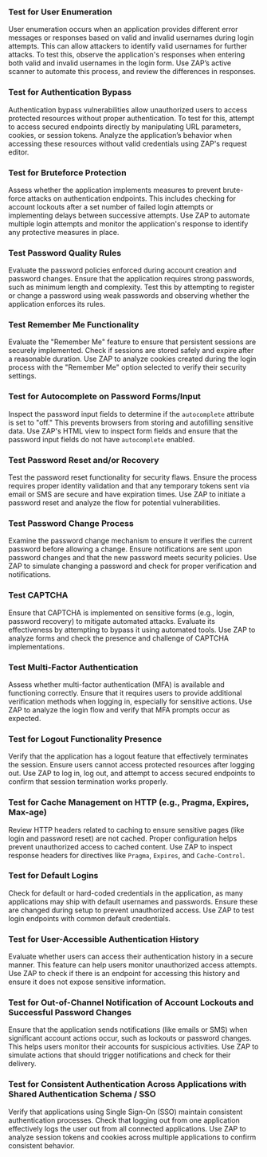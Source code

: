 ### Test for User Enumeration

User enumeration occurs when an application provides different error messages or responses based on valid and invalid usernames during login attempts. This can allow attackers to identify valid usernames for further attacks. To test this, observe the application's responses when entering both valid and invalid usernames in the login form. Use ZAP’s active scanner to automate this process, and review the differences in responses.

### Test for Authentication Bypass

Authentication bypass vulnerabilities allow unauthorized users to access protected resources without proper authentication. To test for this, attempt to access secured endpoints directly by manipulating URL parameters, cookies, or session tokens. Analyze the application’s behavior when accessing these resources without valid credentials using ZAP's request editor.

### Test for Bruteforce Protection

Assess whether the application implements measures to prevent brute-force attacks on authentication endpoints. This includes checking for account lockouts after a set number of failed login attempts or implementing delays between successive attempts. Use ZAP to automate multiple login attempts and monitor the application's response to identify any protective measures in place.

### Test Password Quality Rules

Evaluate the password policies enforced during account creation and password changes. Ensure that the application requires strong passwords, such as minimum length and complexity. Test this by attempting to register or change a password using weak passwords and observing whether the application enforces its rules.

### Test Remember Me Functionality

Evaluate the "Remember Me" feature to ensure that persistent sessions are securely implemented. Check if sessions are stored safely and expire after a reasonable duration. Use ZAP to analyze cookies created during the login process with the "Remember Me" option selected to verify their security settings.

### Test for Autocomplete on Password Forms/Input

Inspect the password input fields to determine if the `autocomplete` attribute is set to "off." This prevents browsers from storing and autofilling sensitive data. Use ZAP's HTML view to inspect form fields and ensure that the password input fields do not have `autocomplete` enabled.

### Test Password Reset and/or Recovery

Test the password reset functionality for security flaws. Ensure the process requires proper identity validation and that any temporary tokens sent via email or SMS are secure and have expiration times. Use ZAP to initiate a password reset and analyze the flow for potential vulnerabilities.

### Test Password Change Process

Examine the password change mechanism to ensure it verifies the current password before allowing a change. Ensure notifications are sent upon password changes and that the new password meets security policies. Use ZAP to simulate changing a password and check for proper verification and notifications.

### Test CAPTCHA

Ensure that CAPTCHA is implemented on sensitive forms (e.g., login, password recovery) to mitigate automated attacks. Evaluate its effectiveness by attempting to bypass it using automated tools. Use ZAP to analyze forms and check the presence and challenge of CAPTCHA implementations.

### Test Multi-Factor Authentication

Assess whether multi-factor authentication (MFA) is available and functioning correctly. Ensure that it requires users to provide additional verification methods when logging in, especially for sensitive actions. Use ZAP to analyze the login flow and verify that MFA prompts occur as expected.

### Test for Logout Functionality Presence

Verify that the application has a logout feature that effectively terminates the session. Ensure users cannot access protected resources after logging out. Use ZAP to log in, log out, and attempt to access secured endpoints to confirm that session termination works properly.

### Test for Cache Management on HTTP (e.g., Pragma, Expires, Max-age)

Review HTTP headers related to caching to ensure sensitive pages (like login and password reset) are not cached. Proper configuration helps prevent unauthorized access to cached content. Use ZAP to inspect response headers for directives like `Pragma`, `Expires`, and `Cache-Control`.

### Test for Default Logins

Check for default or hard-coded credentials in the application, as many applications may ship with default usernames and passwords. Ensure these are changed during setup to prevent unauthorized access. Use ZAP to test login endpoints with common default credentials.

### Test for User-Accessible Authentication History

Evaluate whether users can access their authentication history in a secure manner. This feature can help users monitor unauthorized access attempts. Use ZAP to check if there is an endpoint for accessing this history and ensure it does not expose sensitive information.

### Test for Out-of-Channel Notification of Account Lockouts and Successful Password Changes

Ensure that the application sends notifications (like emails or SMS) when significant account actions occur, such as lockouts or password changes. This helps users monitor their accounts for suspicious activities. Use ZAP to simulate actions that should trigger notifications and check for their delivery.

### Test for Consistent Authentication Across Applications with Shared Authentication Schema / SSO

Verify that applications using Single Sign-On (SSO) maintain consistent authentication processes. Check that logging out from one application effectively logs the user out from all connected applications. Use ZAP to analyze session tokens and cookies across multiple applications to confirm consistent behavior.